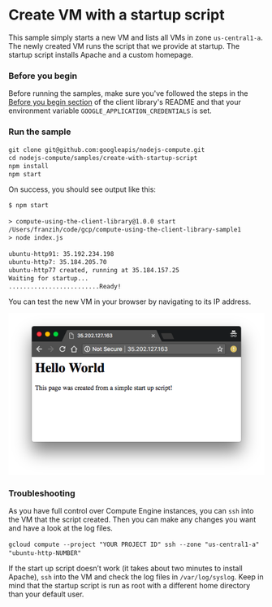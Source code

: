 # Create VM with a startup script

This sample simply starts a new VM and lists all VMs in zone `us-central1-a`.
The newly created VM runs the script that we provide at startup. The startup script installs
Apache and a custom homepage.

### Before you begin

Before running the samples, make sure you've followed the steps in the
[Before you begin section](../../README.md#before-you-begin) of the client
library's README and that your environment variable
`GOOGLE_APPLICATION_CREDENTIALS` is set.

### Run the sample

```
git clone git@github.com:googleapis/nodejs-compute.git
cd nodejs-compute/samples/create-with-startup-script
npm install
npm start
```

On success, you should see output like this:

```
$ npm start

> compute-using-the-client-library@1.0.0 start /Users/franzih/code/gcp/compute-using-the-client-library-sample1
> node index.js

ubuntu-http91: 35.192.234.198
ubuntu-http7: 35.184.205.70
ubuntu-http77 created, running at 35.184.157.25
Waiting for startup...
.........................Ready!
```

You can test the new VM in your browser by navigating to its IP address.


![Screenshot of homepage](./apache.png)


### Troubleshooting

As you have full control over Compute Engine instances, you can
`ssh` into the VM that the script created. Then you can
make any changes you want and have a look at the log files.

`gcloud compute --project "YOUR PROJECT ID" ssh --zone "us-central1-a" "ubuntu-http-NUMBER"`

If the start up script doesn’t work (it takes about two
minutes to install Apache), `ssh` into
the VM and check the log files in `/var/log/syslog`. Keep in
mind that the startup script is run as root with a different
home directory than your default user.